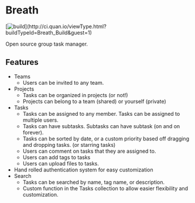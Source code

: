 # Breath

[![build](https://ci.quan.io/app/rest/builds/buildType:\(id:Breath_Build\)/statusIcon)](http://ci.quan.io/viewType.html?buildTypeId=Breath_Build&guest=1)

Open source group task manager.

## Features

* Teams
    * Users can be invited to any team. 
* Projects
    * Tasks can be organized in projects (or not!)
    * Projects can belong to a team (shared) or yourself (private)
* Tasks
    * Tasks can be assigned to any member. Tasks can be assigned to multiple users.
    * Tasks can have subtasks. Subtasks can have subtask (on and on forever). 
    * Tasks can be sorted by date, or a custom priority based off dragging and dropping tasks. (or starring tasks)
    * Users can comment on tasks that they are assigned to. 
    * Users can add tags to tasks
    * Users can upload files to tasks.
* Hand rolled authentication system for easy customization 
* Search
   * Tasks can be searched by name, tag name, or description.  
   * Custom function in the Tasks collection to allow easier flexibility and customization.
